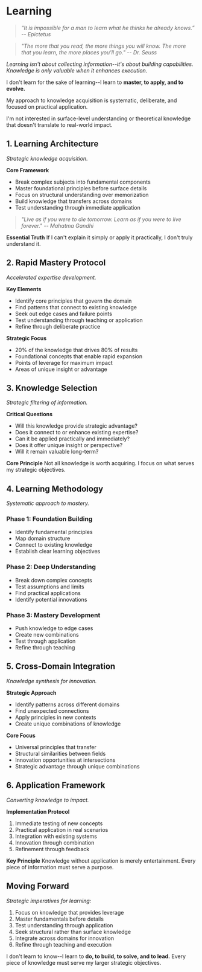 # Learning

> *“It is impossible for a man to learn what he thinks he already knows.” -- Epictetus*

> *"The more that you read, the more things you will know. The more that you learn, the more places you'll go." -- Dr. Seuss*

*Learning isn't about collecting information--it's about building capabilities. Knowledge is only valuable when it enhances execution.*

I don't learn for the sake of learning--I learn to **master, to apply, and to evolve.**

My approach to knowledge acquisition is systematic, deliberate, and focused on practical application.

I'm not interested in surface-level understanding or theoretical knowledge that doesn't translate to real-world impact.

## 1. Learning Architecture

*Strategic knowledge acquisition.*

**Core Framework**
- Break complex subjects into fundamental components
- Master foundational principles before surface details
- Focus on structural understanding over memorization
- Build knowledge that transfers across domains
- Test understanding through immediate application

> *"Live as if you were to die tomorrow. Learn as if you were to live forever." -- Mahatma Gandhi*

**Essential Truth**
If I can't explain it simply or apply it practically, I don't truly understand it.

## 2. Rapid Mastery Protocol

*Accelerated expertise development.*

**Key Elements**
- Identify core principles that govern the domain
- Find patterns that connect to existing knowledge
- Seek out edge cases and failure points
- Test understanding through teaching or application
- Refine through deliberate practice

**Strategic Focus**
- 20% of the knowledge that drives 80% of results
- Foundational concepts that enable rapid expansion
- Points of leverage for maximum impact
- Areas of unique insight or advantage

## 3. Knowledge Selection

*Strategic filtering of information.*

**Critical Questions**
- Will this knowledge provide strategic advantage?
- Does it connect to or enhance existing expertise?
- Can it be applied practically and immediately?
- Does it offer unique insight or perspective?
- Will it remain valuable long-term?

**Core Principle**
Not all knowledge is worth acquiring. I focus on what serves my strategic objectives.

## 4. Learning Methodology

*Systematic approach to mastery.*

### Phase 1: Foundation Building
- Identify fundamental principles
- Map domain structure
- Connect to existing knowledge
- Establish clear learning objectives

### Phase 2: Deep Understanding
- Break down complex concepts
- Test assumptions and limits
- Find practical applications
- Identify potential innovations

### Phase 3: Mastery Development
- Push knowledge to edge cases
- Create new combinations
- Test through application
- Refine through teaching

## 5. Cross-Domain Integration

*Knowledge synthesis for innovation.*

**Strategic Approach**
- Identify patterns across different domains
- Find unexpected connections
- Apply principles in new contexts
- Create unique combinations of knowledge

**Core Focus**
- Universal principles that transfer
- Structural similarities between fields
- Innovation opportunities at intersections
- Strategic advantage through unique combinations

## 6. Application Framework

*Converting knowledge to impact.*

**Implementation Protocol**
1.  Immediate testing of new concepts
2.  Practical application in real scenarios
3.  Integration with existing systems
4.  Innovation through combination
5.  Refinement through feedback

**Key Principle**
Knowledge without application is merely entertainment. Every piece of information must serve a purpose.

## Moving Forward

*Strategic imperatives for learning:*

1.  Focus on knowledge that provides leverage
2.  Master fundamentals before details
3.  Test understanding through application
4.  Seek structural rather than surface knowledge
5.  Integrate across domains for innovation
6.  Refine through teaching and execution

I don't learn to know--I learn to **do, to build, to solve, and to lead.** Every piece of knowledge must serve my larger strategic objectives.